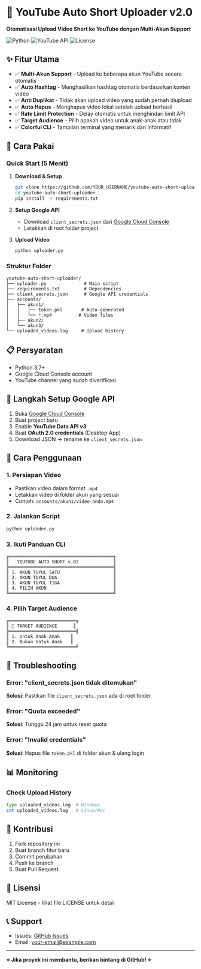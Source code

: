 # 🚀 YouTube Auto Short Uploader v2.0

**Otomatisasi Upload Video Short ke YouTube dengan Multi-Akun Support**

![Python](https://img.shields.io/badge/Python-3.7+-blue.svg)
![YouTube API](https://img.shields.io/badge/YouTube%20API-v3-green.svg)
![License](https://img.shields.io/badge/License-MIT-yellow.svg)

## ✨ Fitur Utama

- ✅ **Multi-Akun Support** - Upload ke beberapa akun YouTube secara otomatis
- ✅ **Auto Hashtag** - Menghasilkan hashtag otomatis berdasarkan konten video
- ✅ **Anti Duplikat** - Tidak akan upload video yang sudah pernah diupload
- ✅ **Auto Hapus** - Menghapus video lokal setelah upload berhasil
- ✅ **Rate Limit Protection** - Delay otomatis untuk menghindari limit API
- ✅ **Target Audience** - Pilih apakah video untuk anak-anak atau tidak
- ✅ **Colorful CLI** - Tampilan terminal yang menarik dan informatif

## 🚀 Cara Pakai

### Quick Start (5 Menit)

1. **Download & Setup**
   ```bash
   git clone https://github.com/YOUR_USERNAME/youtube-auto-short-uploader.git
   cd youtube-auto-short-uploader
   pip install -r requirements.txt
   ```

2. **Setup Google API**
   - Download `client_secrets.json` dari [Google Cloud Console](https://console.cloud.google.com)
   - Letakkan di root folder project

3. **Upload Video**
   ```bash
   python uploader.py
   ```

### Struktur Folder
```
youtube-auto-short-uploader/
├── uploader.py              # Main script
├── requirements.txt         # Dependencies
├── client_secrets.json      # Google API credentials
├── accounts/
│   ├── akun1/
│   │   ├── token.pkl       # Auto-generated
│   │   └── *.mp4          # Video files
│   ├── akun2/
│   └── akun3/
└── uploaded_videos.log     # Upload history
```

## 📋 Persyaratan
- Python 3.7+
- Google Cloud Console account
- YouTube channel yang sudah diverifikasi

## 🎯 Langkah Setup Google API

1. Buka [Google Cloud Console](https://console.cloud.google.com)
2. Buat project baru
3. Enable **YouTube Data API v3**
4. Buat **OAuth 2.0 credentials** (Desktop App)
5. Download JSON → rename ke `client_secrets.json`

## 📖 Cara Penggunaan

### 1. Persiapan Video
- Pastikan video dalam format `.mp4`
- Letakkan video di folder akun yang sesuai
- Contoh: `accounts/akun1/video-anda.mp4`

### 2. Jalankan Script
```bash
python uploader.py
```

### 3. Ikuti Panduan CLI
```
╔═══════════════════════════════════════╗
║   YOUTUBE AUTO SHORT v.02             ║
╠═══════════════════════════════════════╣
║ 1. AKUN TUYUL SATU                    ║
║ 2. AKUN TUYUL DUA                     ║
║ 3. AKUN TUYUL TIGA                    ║
║ 4. PILIH AKUN                         ║
╚═══════════════════════════════════════╝
```

### 4. Pilih Target Audience
```
╔═════════════════════════╗
║ 👥 TARGET AUDIENCE      ║
╠═════════════════════════╣
║ 1. Untuk Anak-Anak    ║
║ 2. Bukan Untuk Anak   ║
╚═════════════════════════╝
```

## 🔧 Troubleshooting

### Error: "client_secrets.json tidak ditemukan"
**Solusi**: Pastikan file `client_secrets.json` ada di root folder

### Error: "Quota exceeded"
**Solusi**: Tunggu 24 jam untuk reset quota

### Error: "Invalid credentials"
**Solusi**: Hapus file `token.pkl` di folder akun & ulang login

## 📊 Monitoring

### Check Upload History
```bash
type uploaded_videos.log  # Windows
cat uploaded_videos.log   # Linux/Mac
```

## 🤝 Kontribusi
1. Fork repository ini
2. Buat branch fitur baru
3. Commit perubahan
4. Push ke branch
5. Buat Pull Request

## 📄 Lisensi
MIT License - lihat file LICENSE untuk detail

## 📞 Support
- Issues: [GitHub Issues](https://github.com/YOUR_USERNAME/youtube-auto-short-uploader/issues)
- Email: your-email@example.com

---
**⭐ Jika proyek ini membantu, berikan bintang di GitHub! ⭐**
